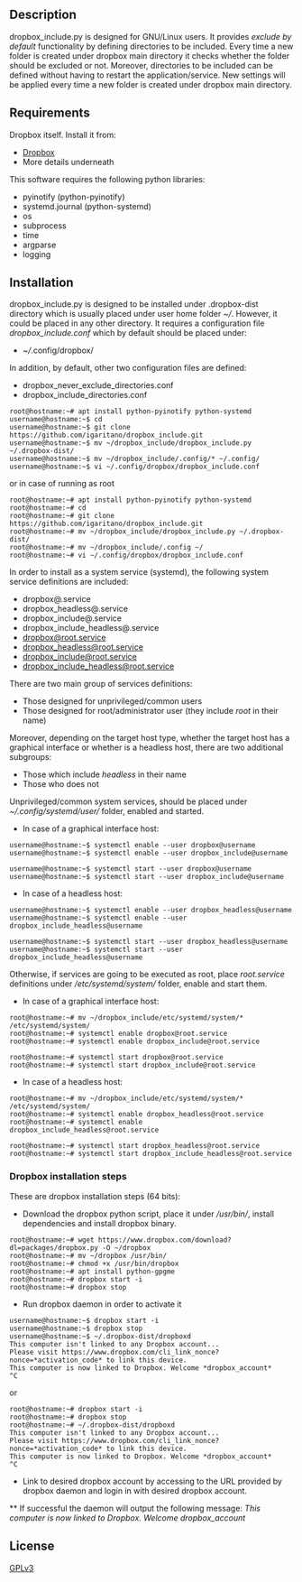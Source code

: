 ## Description
dropbox_include.py is designed for GNU/Linux users. It provides *exclude by default* functionality by defining directories to be included. Every time a new folder is created under dropbox main directory it checks whether the folder should be excluded or not. Moreover, directories to be included can be defined without having to restart the application/service. New settings will be applied every time a new folder is created under dropbox main directory.

## Requirements
Dropbox itself. Install it from:
* [Dropbox](https://www.dropbox.com/install)
* More details underneath

This software requires the following python libraries:
* pyinotify (python-pyinotify)
* systemd.journal (python-systemd)
* os
* subprocess
* time
* argparse
* logging

## Installation
dropbox_include.py is designed to be installed under .dropbox-dist directory which is usually placed under user home folder *~/*. However, it could be placed in any other directory.
It requires a configuration file *dropbox_include.conf* which by default should be placed under:
* *~/*.config/dropbox/

In addition, by default, other two configuration files are defined:
* dropbox_never_exclude_directories.conf
* dropbox_include_directories.conf

```shell
root@hostname:~# apt install python-pyinotify python-systemd
username@hostname:~$ cd
username@hostname:~$ git clone https://github.com/igaritano/dropbox_include.git
username@hostname:~$ mv ~/dropbox_include/dropbox_include.py ~/.dropbox-dist/
username@hostname:~$ mv ~/dropbox_include/.config/* ~/.config/
username@hostname:~$ vi ~/.config/dropbox/dropbox_include.conf
```
or in case of running as root
```shell
root@hostname:~# apt install python-pyinotify python-systemd
root@hostname:~# cd
root@hostname:~# git clone https://github.com/igaritano/dropbox_include.git
root@hostname:~# mv ~/dropbox_include/dropbox_include.py ~/.dropbox-dist/
root@hostname:~# mv ~/dropbox_include/.config ~/
root@hostname:~# vi ~/.config/dropbox/dropbox_include.conf
```

In order to install as a system service (systemd), the following system service definitions are included:
* dropbox@.service
* dropbox_headless@.service
* dropbox_include@.service
* dropbox_include_headless@.service
* dropbox@root.service
* dropbox_headless@root.service
* dropbox_include@root.service
* dropbox_include_headless@root.service

There are two main group of services definitions:
* Those designed for unprivileged/common users
* Those designed for root/administrator user (they include *root* in their name)

Moreover, depending on the target host type, whether the target host has a graphical interface or whether is a headless host, there are two additional subgroups:
* Those which include *headless* in their name
* Those who does not

Unprivileged/common system services, should be placed under *~/.config/systemd/user/* folder, enabled and started.
* In case of a graphical interface host:
```shell
username@hostname:~$ systemctl enable --user dropbox@username
username@hostname:~$ systemctl enable --user dropbox_include@username

username@hostname:~$ systemctl start --user dropbox@username
username@hostname:~$ systemctl start --user dropbox_include@username
```
* In case of a headless host:
```shell
username@hostname:~$ systemctl enable --user dropbox_headless@username
username@hostname:~$ systemctl enable --user dropbox_include_headless@username

username@hostname:~$ systemctl start --user dropbox_headless@username
username@hostname:~$ systemctl start --user dropbox_include_headless@username
```

Otherwise, if services are going to be executed as root, place *root.service* definitions under */etc/systemd/system/* folder, enable and start them.
* In case of a graphical interface host:
```shell
root@hostname:~# mv ~/dropbox_include/etc/systemd/system/* /etc/systemd/system/
root@hostname:~# systemctl enable dropbox@root.service
root@hostname:~# systemctl enable dropbox_include@root.service

root@hostname:~# systemctl start dropbox@root.service
root@hostname:~# systemctl start dropbox_include@root.service
```
* In case of a headless host:
```shell
root@hostname:~# mv ~/dropbox_include/etc/systemd/system/* /etc/systemd/system/
root@hostname:~# systemctl enable dropbox_headless@root.service
root@hostname:~# systemctl enable dropbox_include_headless@root.service

root@hostname:~# systemctl start dropbox_headless@root.service
root@hostname:~# systemctl start dropbox_include_headless@root.service
```

### Dropbox installation steps
These are dropbox installation steps (64 bits):
* Download the dropbox python script, place it under */usr/bin/*, install dependencies and install dropbox binary.
```shell
root@hostname:~# wget https://www.dropbox.com/download?dl=packages/dropbox.py -O ~/dropbox
root@hostname:~# mv ~/dropbox /usr/bin/
root@hostname:~# chmod +x /usr/bin/dropbox
root@hostname:~# apt install python-gpgme
root@hostname:~# dropbox start -i
root@hostname:~# dropbox stop
```

* Run dropbox daemon in order to activate it
```shell
username@hostname:~$ dropbox start -i
username@hostname:~$ dropbox stop
username@hostname:~$ ~/.dropbox-dist/dropboxd
This computer isn't linked to any Dropbox account...
Please visit https://www.dropbox.com/cli_link_nonce?nonce=*activation_code* to link this device.
This computer is now linked to Dropbox. Welcome *dropbox_account*
^C
```
or
```shell
root@hostname:~# dropbox start -i
root@hostname:~# dropbox stop
root@hostname:~# ~/.dropbox-dist/dropboxd
This computer isn't linked to any Dropbox account...
Please visit https://www.dropbox.com/cli_link_nonce?nonce=*activation_code* to link this device.
This computer is now linked to Dropbox. Welcome *dropbox_account*
^C
```

* Link to desired dropbox account by accessing to the URL provided by dropbox daemon and login in with desired dropbox account.

** If successful the daemon will output the following message: *This computer is now linked to Dropbox. Welcome dropbox_account*


## License
[GPLv3](https://www.gnu.org/licenses/gpl-3.0.en.html)